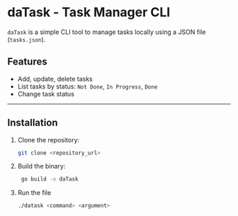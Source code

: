 # daTask - Task Manager CLI

`daTask` is a simple CLI tool to manage tasks locally using a JSON file (`tasks.json`).

## Features
- Add, update, delete tasks
- List tasks by status: `Not Done`, `In Progress`, `Done`
- Change task status

---

## Installation

1. Clone the repository:
   ```bash
   git clone <repository_url>
    ```
2. Build the binary:
   ```bash
    go build -o daTask
   ```
3. Run the file
   ```bash
   ./datask <command> <argument>
   ```
